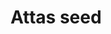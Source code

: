 ---
layout: item
title: Attas seed
item-id: 22881
datatable: true
id: 22881
name: "Attas seed"
members: true
lowalch: 400
highalch: 600
examine: "Plant this in an anima farming patch."
monsters:
  - id: 8583
    name: "Hespori"
    members: true
    combat_level: 284
    wiki_url: "https://oldschool.runescape.wiki/w/Hespori"
    drops:
      - quantity: "1-2"
        rarity: 0.3333333333333333
    image: "https://oldschool.runescape.wiki/images/thumb/e/ed/Hespori.png/150px-Hespori.png?cd901"
---